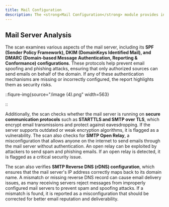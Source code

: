 ```yaml
---
title: Mail Configuration
description: The <strong>Mail Configuration</strong> module provides information on the mail server associated with the target domain. Since mail servers are critical for communication, they are often targeted by attackers through misconfigurations, outdated protocols, and lack of proper authentication mechanisms. This module scans the mail server to identify potential vulnerabilities, misconfigurations, and security gaps that could lead to email spoofing, phishing attacks, or unauthorized access.
---
```


## Mail Server Analysis

The scan examines various aspects of the mail server, including its **SPF (Sender Policy Framework), DKIM (DomainKeys Identified Mail), and DMARC (Domain-based Message Authentication, Reporting & Conformance) configurations**. These protocols help prevent email spoofing and phishing attacks, ensuring that only authorized sources can send emails on behalf of the domain. If any of these authentication mechanisms are missing or incorrectly configured, the report highlights them as security risks.

::fiqure-img{source="/image (4).png" width=563}

<!-- <img src="/image (4).png" alt="" width="563"> -->

::

Additionally, the scan checks whether the mail server is running on **secure communication protocols** such as **STARTTLS and SMTP over TLS**, which encrypt email transmissions and protect against eavesdropping. If the server supports outdated or weak encryption algorithms, it is flagged as a vulnerability. The scan also checks for **SMTP Open Relay**, a misconfiguration that allows anyone on the internet to send emails through the mail server without authentication. An open relay can be exploited by attackers to send spam and phishing emails. If an open relay is detected, it is flagged as a critical security issue.

The scan also verifies **SMTP Reverse DNS (rDNS) configuration**, which ensures that the mail server's IP address correctly maps back to its domain name. A mismatch or missing reverse DNS record can cause email delivery issues, as many receiving servers reject messages from improperly configured mail servers to prevent spam and spoofing attacks. If a mismatch is found, it is reported as a misconfiguration that should be corrected for better email reputation and deliverability.
